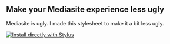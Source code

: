 ## Make your Mediasite experience less ugly
Mediasite is ugly. I made this stylesheet to make it a bit less ugly.

[![Install directly with Stylus](https://img.shields.io/badge/Install%20directly%20with-Stylus-116b59.svg?longCache=true&style=flat)](https://raw.githubusercontent.com/Pwuts/modern-mediasite/master/Mediasite.css)

